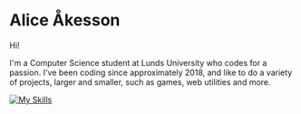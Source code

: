 <h1>Alice Åkesson</h1>

<p>Hi!</p>
<p>I'm a Computer Science student at Lunds University who codes for a passion. I've been coding since approximately 2018, and like to do a variety of projects, larger and smaller, such as games, web utilities and more.</p>

[![My Skills](https://skillicons.dev/icons?i=cs,java,js,html,css,scala,py)](https://skillicons.dev)
